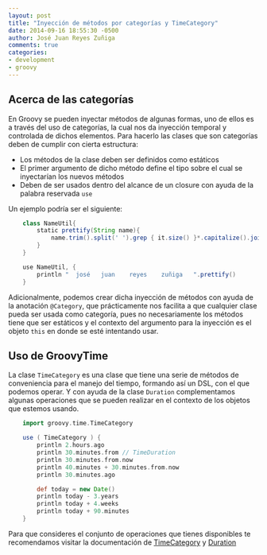 ```yaml
---
layout: post
title: "Inyección de métodos por categorías y TimeCategory"
date: 2014-09-16 18:55:30 -0500
author: José Juan Reyes Zuñiga
comments: true
categories:
- development
- groovy
---
```


## Acerca de las categorías

En Groovy se pueden inyectar métodos de algunas formas, uno de ellos es a través del uso de categorías, la cual nos da inyección temporal y controlada de dichos elementos. Para hacerlo las clases que son categorías deben de cumplir con cierta estructura:

*   Los métodos de la clase deben ser definidos como estáticos
*   El primer argumento de dicho método define el tipo sobre el cual se inyectarían los nuevos métodos
*   Deben de ser usados dentro del alcance de un closure con ayuda de la palabra reservada `use`

Un ejemplo podría ser el siguiente:

```groovy
    class NameUtil{
        static prettify(String name){
            name.trim().split(' ').grep { it.size() }*.capitalize().join(' ')
        }
    }

    use NameUtil, {
        println "  josé   juan    reyes    zuñiga   ".prettify()
    }
```

Adicionalmente, podemos crear dicha inyección de métodos con ayuda de la anotación `@Category`, que prácticamente nos facilita a que cualquier clase pueda ser usada como categoría, pues no necesariamente los métodos tiene que ser estáticos y el contexto del argumento para la inyección es el objeto `this` en donde se esté intentando usar.

## Uso de GroovyTime

La clase `TimeCategory` es una clase que tiene una serie de métodos de conveniencia para el manejo del tiempo, formando así un DSL, con el que podemos operar. Y con ayuda de la clase `Duration` complementamos algunas operaciones que se pueden realizar en el contexto de los objetos que estemos usando.

```groovy
    import groovy.time.TimeCategory

    use ( TimeCategory ) {
        println 2.hours.ago
        println 30.minutes.from // TimeDuration
        println 30.minutes.from.now
        println 40.minutes + 30.minutes.from.now
        println 30.minutes.ago

        def today = new Date()
        println today - 3.years
        println today + 4.weeks
        println today + 90.minutes
    }
```

Para que consideres el conjunto de operaciones que tienes disponibles te recomendamos visitar la documentación de [TimeCategory][1] y [Duration][2]

 [1]: http://groovy.codehaus.org/api/groovy/time/TimeCategory.html
 [2]: http://groovy.codehaus.org/api/groovy/time/Duration.html
